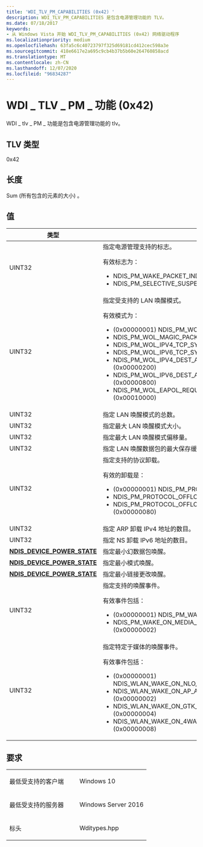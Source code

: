 ```yaml
---
title: 'WDI_TLV_PM_CAPABILITIES (0x42) '
description: WDI_TLV_PM_CAPABILITIES 是包含电源管理功能的 TLV。
ms.date: 07/18/2017
keywords:
- 从 Windows Vista 开始 WDI_TLV_PM_CAPABILITIES (0x42) 网络驱动程序
ms.localizationpriority: medium
ms.openlocfilehash: 63fa5c6c40723797f325d69181cd412cec598a3e
ms.sourcegitcommit: 418e6617e2a695c9cb4b37b5b60e264760858acd
ms.translationtype: MT
ms.contentlocale: zh-CN
ms.lasthandoff: 12/07/2020
ms.locfileid: "96834287"
---
```

# <a name="wdi_tlv_pm_capabilities-0x42"></a>WDI \_ TLV \_ PM \_ 功能 (0x42) 


WDI \_ tlv \_ PM \_ 功能是包含电源管理功能的 tlv。

## <a name="tlv-type"></a>TLV 类型


0x42

## <a name="length"></a>长度


Sum (所有包含的元素的大小) 。

## <a name="values"></a>值


<table>
<colgroup>
<col width="50%" />
<col width="50%" />
</colgroup>
<thead>
<tr class="header">
<th>类型</th>
<th>描述</th>
</tr>
</thead>
<tbody>
<tr class="odd">
<td>UINT32</td>
<td>指定电源管理支持的标志。
<p>有效标志为：</p>
<ul>
<li>NDIS_PM_WAKE_PACKET_INDICATION_SUPPORTED</li>
<li>NDIS_PM_SELECTIVE_SUSPEND_SUPPORTED (0x00000002) </li>
</ul></td>
</tr>
<tr class="even">
<td>UINT32</td>
<td>指定受支持的 LAN 唤醒模式。
<p>有效模式为：</p>
<ul>
<li> (0x00000001) NDIS_PM_WOL_BITMAP_PATTERN_SUPPORTED</li>
<li>NDIS_PM_WOL_MAGIC_PACKET_SUPPORTED (0x00000002) </li>
<li>NDIS_PM_WOL_IPV4_TCP_SYN_SUPPORTED (0x00000004) </li>
<li>NDIS_PM_WOL_IPV6_TCP_SYN_SUPPORTED (0x00000008) </li>
<li>NDIS_PM_WOL_IPV4_DEST_ADDR_WILDCARD_SUPPORTED (0x00000200) </li>
<li>NDIS_PM_WOL_IPV6_DEST_ADDR_WILDCARD_SUPPORTED (0x00000800) </li>
<li>NDIS_PM_WOL_EAPOL_REQUEST_ID_MESSAGE_SUPPORTED (0x00010000) </li>
</ul></td>
</tr>
<tr class="odd">
<td>UINT32</td>
<td>指定 LAN 唤醒模式的总数。</td>
</tr>
<tr class="even">
<td>UINT32</td>
<td>指定最大 LAN 唤醒模式大小。</td>
</tr>
<tr class="odd">
<td>UINT32</td>
<td>指定最大 LAN 唤醒模式偏移量。</td>
</tr>
<tr class="even">
<td>UINT32</td>
<td>指定 LAN 唤醒数据包的最大保存缓冲区。</td>
</tr>
<tr class="odd">
<td>UINT32</td>
<td>指定支持的协议卸载。
<p>有效的卸载是：</p>
<ul>
<li> (0x00000001) NDIS_PM_PROTOCOL_OFFLOAD_ARP_SUPPORTED</li>
<li>NDIS_PM_PROTOCOL_OFFLOAD_NS_SUPPORTED (0x00000002) </li>
<li>NDIS_PM_PROTOCOL_OFFLOAD_80211_RSN_REKEY_SUPPORTED (0x00000080) </li>
</ul></td>
</tr>
<tr class="even">
<td>UINT32</td>
<td>指定 ARP 卸载 IPv4 地址的数目。</td>
</tr>
<tr class="odd">
<td>UINT32</td>
<td>指定 NS 卸载 IPv6 地址的数目。</td>
</tr>
<tr class="even">
<td><a href="/windows-hardware/drivers/ddi/ntddndis/ne-ntddndis-_ndis_device_power_state" data-raw-source="[&lt;strong&gt;NDIS_DEVICE_POWER_STATE&lt;/strong&gt;](/windows-hardware/drivers/ddi/ntddndis/ne-ntddndis-_ndis_device_power_state)"><strong>NDIS_DEVICE_POWER_STATE</strong></a></td>
<td>指定最小幻数据包唤醒。</td>
</tr>
<tr class="odd">
<td><a href="/windows-hardware/drivers/ddi/ntddndis/ne-ntddndis-_ndis_device_power_state" data-raw-source="[&lt;strong&gt;NDIS_DEVICE_POWER_STATE&lt;/strong&gt;](/windows-hardware/drivers/ddi/ntddndis/ne-ntddndis-_ndis_device_power_state)"><strong>NDIS_DEVICE_POWER_STATE</strong></a></td>
<td>指定最小模式唤醒。</td>
</tr>
<tr class="even">
<td><a href="/windows-hardware/drivers/ddi/ntddndis/ne-ntddndis-_ndis_device_power_state" data-raw-source="[&lt;strong&gt;NDIS_DEVICE_POWER_STATE&lt;/strong&gt;](/windows-hardware/drivers/ddi/ntddndis/ne-ntddndis-_ndis_device_power_state)"><strong>NDIS_DEVICE_POWER_STATE</strong></a></td>
<td>指定最小链接更改唤醒。</td>
</tr>
<tr class="odd">
<td>UINT32</td>
<td>指定支持的唤醒事件。
<p>有效事件包括：</p>
<ul>
<li> (0x00000001) NDIS_PM_WAKE_ON_MEDIA_CONNECT_SUPPORTED</li>
<li>NDIS_PM_WAKE_ON_MEDIA_DISCONNECT_SUPPORTED (0x00000002) </li>
</ul></td>
</tr>
<tr class="even">
<td>UINT32</td>
<td>指定特定于媒体的唤醒事件。
<p>有效事件包括：</p>
<ul>
<li> (0x00000001) NDIS_WLAN_WAKE_ON_NLO_DISCOVERY_SUPPORTED</li>
<li>NDIS_WLAN_WAKE_ON_AP_ASSOCIATION_LOST_SUPPORTED (0x00000002) </li>
<li>NDIS_WLAN_WAKE_ON_GTK_HANDSHAKE_ERROR_SUPPORTED (0x00000004) </li>
<li>NDIS_WLAN_WAKE_ON_4WAY_HANDSHAKE_REQUEST_SUPPORTED (0x00000008) </li>
</ul></td>
</tr>
</tbody>
</table>

 

<a name="requirements"></a>要求
------------

<table>
<colgroup>
<col width="50%" />
<col width="50%" />
</colgroup>
<tbody>
<tr class="odd">
<td><p>最低受支持的客户端</p></td>
<td><p>Windows 10</p></td>
</tr>
<tr class="even">
<td><p>最低受支持的服务器</p></td>
<td><p>Windows Server 2016</p></td>
</tr>
<tr class="odd">
<td><p>标头</p></td>
<td>Wditypes.hpp</td>
</tr>
</tbody>
</table>

